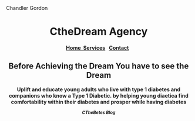 <!DOCTYPE htm;>
<head>
<itle>Chandler Gordon</h1>
<header>
<body> 
<header>
<h1> CtheDream Agency</h1>
<nav Home>
<B>
  <a href="home.html".>Home&nbsp;
  <a href="services.html">Services</a> &nbsp;
  <a href="contact.html".>Contact</a> &nbsp
 <b>
 </Nav>
 <main>
  <h2> Before Achieving the Dream You have to see the Dream </H2>
  <p> Uplift and educate young adults who live with type 1 diabetes and companions who know a Type 1 Diabetic. by helping young diaetica find comfortability within their diabetes and prosper while having diabetes
  </main>
  </footer>
  <small><i> CTheBetes Blog
